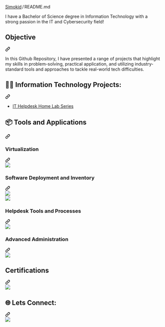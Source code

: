 <div class="Box-body p-4">
    <div class="d-flex flex-justify-between">
      <div class="text-mono text-small mb-3">
        <a href="/Simokid/Simokid" class="no-underline Link--primary">Simokid</a><span class="color-fg-muted d-inline-block" style="padding:0px 2px;">/</span>README<span class="color-fg-muted">.md</span>
      </div>
<p dir="auto">I have a Bachelor of Science degree in Information Technology with a strong passion in the IT and Cybersecurity field!</p>
<div class="markdown-heading" dir="auto"><h2 class="heading-element" dir="auto">Objective</h2><a id="user-content-objective" class="anchor" aria-label="Permalink: Objective" href="#objective"><svg class="octicon octicon-link" viewBox="0 0 16 16" version="1.1" width="16" height="16" aria-hidden="true"><path d="m7.775 3.275 1.25-1.25a3.5 3.5 0 1 1 4.95 4.95l-2.5 2.5a3.5 3.5 0 0 1-4.95 0 .751.751 0 0 1 .018-1.042.751.751 0 0 1 1.042-.018 1.998 1.998 0 0 0 2.83 0l2.5-2.5a2.002 2.002 0 0 0-2.83-2.83l-1.25 1.25a.751.751 0 0 1-1.042-.018.751.751 0 0 1-.018-1.042Zm-4.69 9.64a1.998 1.998 0 0 0 2.83 0l1.25-1.25a.751.751 0 0 1 1.042.018.751.751 0 0 1 .018 1.042l-1.25 1.25a3.5 3.5 0 1 1-4.95-4.95l2.5-2.5a3.5 3.5 0 0 1 4.95 0 .751.751 0 0 1-.018 1.042.751.751 0 0 1-1.042.018 1.998 1.998 0 0 0-2.83 0l-2.5 2.5a1.998 1.998 0 0 0 0 2.83Z"></path></svg></a></div>
<p dir="auto">In this Github Repository, I have presented a range of projects that highlight my skills in problem-solving, practical application, and utilizing industry-standard tools and approaches to tackle real-world tech difficulties.</p>
<div class="markdown-heading" dir="auto"><h2 class="heading-element" dir="auto">👨‍💻 Information Technology Projects:</h2><a id="user-content--information-technology-projects" class="anchor" aria-label="Permalink: 👨‍💻 Information Technology Projects:" href="#-information-technology-projects"><svg class="octicon octicon-link" viewBox="0 0 16 16" version="1.1" width="16" height="16" aria-hidden="true"><path d="m7.775 3.275 1.25-1.25a3.5 3.5 0 1 1 4.95 4.95l-2.5 2.5a3.5 3.5 0 0 1-4.95 0 .751.751 0 0 1 .018-1.042.751.751 0 0 1 1.042-.018 1.998 1.998 0 0 0 2.83 0l2.5-2.5a2.002 2.002 0 0 0-2.83-2.83l-1.25 1.25a.751.751 0 0 1-1.042-.018.751.751 0 0 1-.018-1.042Zm-4.69 9.64a1.998 1.998 0 0 0 2.83 0l1.25-1.25a.751.751 0 0 1 1.042.018.751.751 0 0 1 .018 1.042l-1.25 1.25a3.5 3.5 0 1 1-4.95-4.95l2.5-2.5a3.5 3.5 0 0 1 4.95 0 .751.751 0 0 1-.018 1.042.751.751 0 0 1-1.042.018 1.998 1.998 0 0 0-2.83 0l-2.5 2.5a1.998 1.998 0 0 0 0 2.83Z"></path></svg></a></div>
<ul dir="auto">
<li><a href="https://github.com/melvinensahsl/IT-Helpdesk-Lab-Series/tree/main">IT Helpdesk Home Lab Series</a></li>
</ul>
<div class="markdown-heading" dir="auto"><h2 class="heading-element" dir="auto">📦 Tools and Applications</h2><a id="user-content--tools-and-applications" class="anchor" aria-label="Permalink: 📦 Tools and Applications" href="#-tools-and-applications"><svg class="octicon octicon-link" viewBox="0 0 16 16" version="1.1" width="16" height="16" aria-hidden="true"><path d="m7.775 3.275 1.25-1.25a3.5 3.5 0 1 1 4.95 4.95l-2.5 2.5a3.5 3.5 0 0 1-4.95 0 .751.751 0 0 1 .018-1.042.751.751 0 0 1 1.042-.018 1.998 1.998 0 0 0 2.83 0l2.5-2.5a2.002 2.002 0 0 0-2.83-2.83l-1.25 1.25a.751.751 0 0 1-1.042-.018.751.751 0 0 1-.018-1.042Zm-4.69 9.64a1.998 1.998 0 0 0 2.83 0l1.25-1.25a.751.751 0 0 1 1.042.018.751.751 0 0 1 .018 1.042l-1.25 1.25a3.5 3.5 0 1 1-4.95-4.95l2.5-2.5a3.5 3.5 0 0 1 4.95 0 .751.751 0 0 1-.018 1.042.751.751 0 0 1-1.042.018 1.998 1.998 0 0 0-2.83 0l-2.5 2.5a1.998 1.998 0 0 0 0 2.83Z"></path></svg></a></div>
<div class="markdown-heading" dir="auto"><h3 class="heading-element" dir="auto">Virtualization</h3><a id="user-content-virtualization" class="anchor" aria-label="Permalink: Virtualization" href="#virtualization"><svg class="octicon octicon-link" viewBox="0 0 16 16" version="1.1" width="16" height="16" aria-hidden="true"><path d="m7.775 3.275 1.25-1.25a3.5 3.5 0 1 1 4.95 4.95l-2.5 2.5a3.5 3.5 0 0 1-4.95 0 .751.751 0 0 1 .018-1.042.751.751 0 0 1 1.042-.018 1.998 1.998 0 0 0 2.83 0l2.5-2.5a2.002 2.002 0 0 0-2.83-2.83l-1.25 1.25a.751.751 0 0 1-1.042-.018.751.751 0 0 1-.018-1.042Zm-4.69 9.64a1.998 1.998 0 0 0 2.83 0l1.25-1.25a.751.751 0 0 1 1.042.018.751.751 0 0 1 .018 1.042l-1.25 1.25a3.5 3.5 0 1 1-4.95-4.95l2.5-2.5a3.5 3.5 0 0 1 4.95 0 .751.751 0 0 1-.018 1.042.751.751 0 0 1-1.042.018 1.998 1.998 0 0 0-2.83 0l-2.5 2.5a1.998 1.998 0 0 0 0 2.83Z"></path></svg></a></div>
<div dir="auto">
   <a href="https://www.virtualbox.org/" rel="nofollow">
      <img src="https://camo.githubusercontent.com/47eb45f04db520223ba9a07acf234f605ad041c2d1a3fc29b65fbd504cdc7be6/68747470733a2f2f696d672e736869656c64732e696f2f62616467652f2d4f7261636c652532305669727475616c426f782d3142354532303f267374796c653d666f722d7468652d6261646765266c6f676f3d5669727475616c426f78266c6f676f436f6c6f723d7768697465" data-canonical-src="https://img.shields.io/badge/-Oracle%20VirtualBox-1B5E20?&amp;style=for-the-badge&amp;logo=VirtualBox&amp;logoColor=white" style="max-width: 100%;">
   </a>
</div>
<div class="markdown-heading" dir="auto"><h3 class="heading-element" dir="auto">Software Deployment and Inventory</h3><a id="user-content-software-deployment-and-inventory" class="anchor" aria-label="Permalink: Software Deployment and Inventory" href="#software-deployment-and-inventory"><svg class="octicon octicon-link" viewBox="0 0 16 16" version="1.1" width="16" height="16" aria-hidden="true"><path d="m7.775 3.275 1.25-1.25a3.5 3.5 0 1 1 4.95 4.95l-2.5 2.5a3.5 3.5 0 0 1-4.95 0 .751.751 0 0 1 .018-1.042.751.751 0 0 1 1.042-.018 1.998 1.998 0 0 0 2.83 0l2.5-2.5a2.002 2.002 0 0 0-2.83-2.83l-1.25 1.25a.751.751 0 0 1-1.042-.018.751.751 0 0 1-.018-1.042Zm-4.69 9.64a1.998 1.998 0 0 0 2.83 0l1.25-1.25a.751.751 0 0 1 1.042.018.751.751 0 0 1 .018 1.042l-1.25 1.25a3.5 3.5 0 1 1-4.95-4.95l2.5-2.5a3.5 3.5 0 0 1 4.95 0 .751.751 0 0 1-.018 1.042.751.751 0 0 1-1.042.018 1.998 1.998 0 0 0-2.83 0l-2.5 2.5a1.998 1.998 0 0 0 0 2.83Z"></path></svg></a></div>
<div dir="auto">
   <a href="https://www.pdq.com/pdq-deploy/" rel="nofollow">
      <img src="https://camo.githubusercontent.com/ac0b6146adae98c1ca49e5ac4554d6616487a9e31d75964634f52cd4edfe4a57/68747470733a2f2f696d672e736869656c64732e696f2f62616467652f2d5044512532304465706c6f792d4646353733333f267374796c653d666f722d7468652d6261646765266c6f676f3d77696e646f7773266c6f676f436f6c6f723d7768697465" data-canonical-src="https://img.shields.io/badge/-PDQ%20Deploy-FF5733?&amp;style=for-the-badge&amp;logo=windows&amp;logoColor=white" style="max-width: 100%;">
   </a>
<div dir="auto">
   <a href="https://www.pdq.com/pdq-inventory/" rel="nofollow">
      <img src="https://camo.githubusercontent.com/cf2be8f9d8b191bd1ceafd9d0ac6d61542fe80a3963af05b288bec010e5de2e0/68747470733a2f2f696d672e736869656c64732e696f2f62616467652f2d504451253230496e76656e746f72792d4646353733333f267374796c653d666f722d7468652d6261646765266c6f676f3d77696e646f7773266c6f676f436f6c6f723d7768697465" data-canonical-src="https://img.shields.io/badge/-PDQ%20Inventory-FF5733?&amp;style=for-the-badge&amp;logo=windows&amp;logoColor=white" style="max-width: 100%;">
   </a>
</div>
<div class="markdown-heading" dir="auto"><h3 class="heading-element" dir="auto">Helpdesk Tools and Processes</h3><a id="user-content-helpdesk-tools-and-processes" class="anchor" aria-label="Permalink: Helpdesk Tools and Processes" href="#helpdesk-tools-and-processes"><svg class="octicon octicon-link" viewBox="0 0 16 16" version="1.1" width="16" height="16" aria-hidden="true"><path d="m7.775 3.275 1.25-1.25a3.5 3.5 0 1 1 4.95 4.95l-2.5 2.5a3.5 3.5 0 0 1-4.95 0 .751.751 0 0 1 .018-1.042.751.751 0 0 1 1.042-.018 1.998 1.998 0 0 0 2.83 0l2.5-2.5a2.002 2.002 0 0 0-2.83-2.83l-1.25 1.25a.751.751 0 0 1-1.042-.018.751.751 0 0 1-.018-1.042Zm-4.69 9.64a1.998 1.998 0 0 0 2.83 0l1.25-1.25a.751.751 0 0 1 1.042.018.751.751 0 0 1 .018 1.042l-1.25 1.25a3.5 3.5 0 1 1-4.95-4.95l2.5-2.5a3.5 3.5 0 0 1 4.95 0 .751.751 0 0 1-.018 1.042.751.751 0 0 1-1.042.018 1.998 1.998 0 0 0-2.83 0l-2.5 2.5a1.998 1.998 0 0 0 0 2.83Z"></path></svg></a></div>
<div dir="auto">
   <a href="https://www.spiceworks.com/free-cloud-help-desk-software/" rel="nofollow">
      <img src="https://camo.githubusercontent.com/9e11dc24eb2bd48ef1d268a0c564ae3fddd0fa5c8327cb433b970431f500610b/68747470733a2f2f696d672e736869656c64732e696f2f62616467652f2d5370696365776f726b732d3030353243433f267374796c653d666f722d7468652d6261646765266c6f676f3d7370696365776f726b73266c6f676f436f6c6f723d7768697465" data-canonical-src="https://img.shields.io/badge/-Spiceworks-0052CC?&amp;style=for-the-badge&amp;logo=spiceworks&amp;logoColor=white" style="max-width: 100%;">
   </a>
</div>
<div class="markdown-heading" dir="auto"><h3 class="heading-element" dir="auto">Advanced Administration</h3><a id="user-content-advanced-administration" class="anchor" aria-label="Permalink: Advanced Administration" href="#advanced-administration"><svg class="octicon octicon-link" viewBox="0 0 16 16" version="1.1" width="16" height="16" aria-hidden="true"><path d="m7.775 3.275 1.25-1.25a3.5 3.5 0 1 1 4.95 4.95l-2.5 2.5a3.5 3.5 0 0 1-4.95 0 .751.751 0 0 1 .018-1.042.751.751 0 0 1 1.042-.018 1.998 1.998 0 0 0 2.83 0l2.5-2.5a2.002 2.002 0 0 0-2.83-2.83l-1.25 1.25a.751.751 0 0 1-1.042-.018.751.751 0 0 1-.018-1.042Zm-4.69 9.64a1.998 1.998 0 0 0 2.83 0l1.25-1.25a.751.751 0 0 1 1.042.018.751.751 0 0 1 .018 1.042l-1.25 1.25a3.5 3.5 0 1 1-4.95-4.95l2.5-2.5a3.5 3.5 0 0 1 4.95 0 .751.751 0 0 1-.018 1.042.751.751 0 0 1-1.042.018 1.998 1.998 0 0 0-2.83 0l-2.5 2.5a1.998 1.998 0 0 0 0 2.83Z"></path></svg></a></div>
<div dir="auto">
   <a href="https://www.microsoft.com/en-us/microsoft-365/business/microsoft-365-administration?msockid=17972cba6afa6b9a37653f846b966a54" rel="nofollow">
      <img src="https://camo.githubusercontent.com/8a60135616779c8ac13e80161b2cfb10bbfff9d6ec534ecb34b055925155ec0a/68747470733a2f2f696d672e736869656c64732e696f2f62616467652f2d4d6963726f736f66742532304f666669636525323033363525323041646d696e25323043656e7465722d3030373844343f267374796c653d666f722d7468652d6261646765266c6f676f3d6d6963726f736f6674266c6f676f436f6c6f723d7768697465" data-canonical-src="https://img.shields.io/badge/-Microsoft%20Office%20365%20Admin%20Center-0078D4?&amp;style=for-the-badge&amp;logo=microsoft&amp;logoColor=white" style="max-width: 100%;">
   </a>
</div>
<div class="markdown-heading" dir="auto"><h2 class="heading-element" dir="auto">Certifications</h2><a id="user-content-certifications" class="anchor" aria-label="Permalink: Certifications" href="#certifications"><svg class="octicon octicon-link" viewBox="0 0 16 16" version="1.1" width="16" height="16" aria-hidden="true"><path d="m7.775 3.275 1.25-1.25a3.5 3.5 0 1 1 4.95 4.95l-2.5 2.5a3.5 3.5 0 0 1-4.95 0 .751.751 0 0 1 .018-1.042.751.751 0 0 1 1.042-.018 1.998 1.998 0 0 0 2.83 0l2.5-2.5a2.002 2.002 0 0 0-2.83-2.83l-1.25 1.25a.751.751 0 0 1-1.042-.018.751.751 0 0 1-.018-1.042Zm-4.69 9.64a1.998 1.998 0 0 0 2.83 0l1.25-1.25a.751.751 0 0 1 1.042.018.751.751 0 0 1 .018 1.042l-1.25 1.25a3.5 3.5 0 1 1-4.95-4.95l2.5-2.5a3.5 3.5 0 0 1 4.95 0 .751.751 0 0 1-.018 1.042.751.751 0 0 1-1.042.018 1.998 1.998 0 0 0-2.83 0l-2.5 2.5a1.998 1.998 0 0 0 0 2.83Z"></path></svg></a></div>
<div dir="auto">
   <a href="https://www.credly.com/badges/20728c2d-1326-4497-b9f9-6cfa9fbfcd4a/linked_in?t=skyejw" rel="nofollow">
      <img src="https://camo.githubusercontent.com/4f4697c8bbe076a48702861f6c66b14aad4e53161f385e54f09f3f245499d6d8/68747470733a2f2f696d672e736869656c64732e696f2f62616467652f2d53656375726974792532422d4646303030303f267374796c653d666f722d7468652d6261646765266c6f676f3d436f6d70544941266c6f676f436f6c6f723d7768697465" data-canonical-src="https://img.shields.io/badge/-Security%2B-FF0000?&amp;style=for-the-badge&amp;logo=CompTIA&amp;logoColor=white" style="max-width: 100%;">
   </a>
</div>
<div class="markdown-heading" dir="auto"><h2 class="heading-element" dir="auto"> 🌐 Lets Connect:</h2><a id="user-content---lets-connect" class="anchor" aria-label="Permalink:  🌐 Lets Connect:" href="#--lets-connect"><svg class="octicon octicon-link" viewBox="0 0 16 16" version="1.1" width="16" height="16" aria-hidden="true"><path d="m7.775 3.275 1.25-1.25a3.5 3.5 0 1 1 4.95 4.95l-2.5 2.5a3.5 3.5 0 0 1-4.95 0 .751.751 0 0 1 .018-1.042.751.751 0 0 1 1.042-.018 1.998 1.998 0 0 0 2.83 0l2.5-2.5a2.002 2.002 0 0 0-2.83-2.83l-1.25 1.25a.751.751 0 0 1-1.042-.018.751.751 0 0 1-.018-1.042Zm-4.69 9.64a1.998 1.998 0 0 0 2.83 0l1.25-1.25a.751.751 0 0 1 1.042.018.751.751 0 0 1 .018 1.042l-1.25 1.25a3.5 3.5 0 1 1-4.95-4.95l2.5-2.5a3.5 3.5 0 0 1 4.95 0 .751.751 0 0 1-.018 1.042.751.751 0 0 1-1.042.018 1.998 1.998 0 0 0-2.83 0l-2.5 2.5a1.998 1.998 0 0 0 0 2.83Z"></path></svg></a></div>
<div dir="auto">
   <a href="https://www.linkedin.com/in/melvin-ensah-6b8929224" rel="nofollow">
      <img src="https://camo.githubusercontent.com/625224b70256899a03856ca13aef3777e606bfa3c8c03e220b990992456d2ca8/68747470733a2f2f696d672e736869656c64732e696f2f62616467652f2d4c696e6b6564496e2d3041363643323f267374796c653d666f722d7468652d6261646765266c6f676f3d6c696e6b6564696e266c6f676f436f6c6f723d7768697465" data-canonical-src="https://img.shields.io/badge/-LinkedIn-0A66C2?&amp;style=for-the-badge&amp;logo=linkedin&amp;logoColor=white" style="max-width: 100%;">
   </a>
</div>
</div></article>
  </div>
